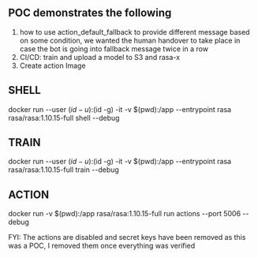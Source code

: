 ## POC demonstrates the following
 1. how to use action_default_fallback to provide different message based on some condition, we wanted the human handover to take place in case the bot is going into fallback message twice in a row
 2. CI/CD: train and upload a model to S3 and rasa-x
 3. Create action Image

## SHELL
docker run  --user $(id -u):$(id -g) -it -v $(pwd):/app --entrypoint rasa rasa/rasa:1.10.15-full shell  --debug
## TRAIN
docker run  --user $(id -u):$(id -g) -it -v $(pwd):/app --entrypoint rasa rasa/rasa:1.10.15-full train  --debug
## ACTION
docker run -v $(pwd):/app rasa/rasa:1.10.15-full run actions --port 5006 --debug

FYI: The actions are disabled and secret keys have been removed as this was a POC, I removed them once everything was verified
